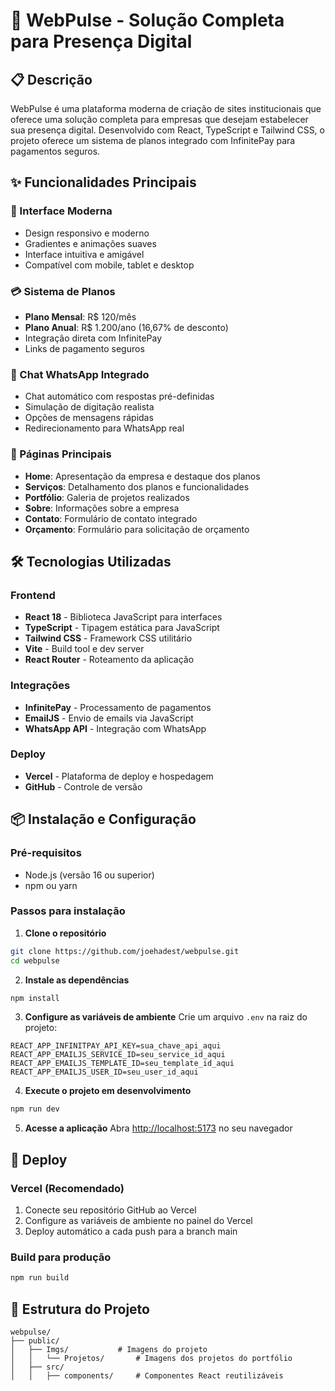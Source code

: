 # 🚀 WebPulse - Solução Completa para Presença Digital

## 📋 Descrição

WebPulse é uma plataforma moderna de criação de sites institucionais que oferece uma solução completa para empresas que desejam estabelecer sua presença digital. Desenvolvido com React, TypeScript e Tailwind CSS, o projeto oferece um sistema de planos integrado com InfinitePay para pagamentos seguros.

## ✨ Funcionalidades Principais

### 🎨 Interface Moderna
- Design responsivo e moderno
- Gradientes e animações suaves
- Interface intuitiva e amigável
- Compatível com mobile, tablet e desktop

### 💳 Sistema de Planos
- **Plano Mensal**: R$ 120/mês
- **Plano Anual**: R$ 1.200/ano (16,67% de desconto)
- Integração direta com InfinitePay
- Links de pagamento seguros

### 💬 Chat WhatsApp Integrado
- Chat automático com respostas pré-definidas
- Simulação de digitação realista
- Opções de mensagens rápidas
- Redirecionamento para WhatsApp real

### 📄 Páginas Principais
- **Home**: Apresentação da empresa e destaque dos planos
- **Serviços**: Detalhamento dos planos e funcionalidades
- **Portfólio**: Galeria de projetos realizados
- **Sobre**: Informações sobre a empresa
- **Contato**: Formulário de contato integrado
- **Orçamento**: Formulário para solicitação de orçamento

## 🛠️ Tecnologias Utilizadas

### Frontend
- **React 18** - Biblioteca JavaScript para interfaces
- **TypeScript** - Tipagem estática para JavaScript
- **Tailwind CSS** - Framework CSS utilitário
- **Vite** - Build tool e dev server
- **React Router** - Roteamento da aplicação

### Integrações
- **InfinitePay** - Processamento de pagamentos
- **EmailJS** - Envio de emails via JavaScript
- **WhatsApp API** - Integração com WhatsApp

### Deploy
- **Vercel** - Plataforma de deploy e hospedagem
- **GitHub** - Controle de versão

## 📦 Instalação e Configuração

### Pré-requisitos
- Node.js (versão 16 ou superior)
- npm ou yarn

### Passos para instalação

1. **Clone o repositório**
```bash
git clone https://github.com/joehadest/webpulse.git
cd webpulse
```

2. **Instale as dependências**
```bash
npm install
```

3. **Configure as variáveis de ambiente**
Crie um arquivo `.env` na raiz do projeto:
```env
REACT_APP_INFINITPAY_API_KEY=sua_chave_api_aqui
REACT_APP_EMAILJS_SERVICE_ID=seu_service_id_aqui
REACT_APP_EMAILJS_TEMPLATE_ID=seu_template_id_aqui
REACT_APP_EMAILJS_USER_ID=seu_user_id_aqui
```

4. **Execute o projeto em desenvolvimento**
```bash
npm run dev
```

5. **Acesse a aplicação**
Abra [http://localhost:5173](http://localhost:5173) no seu navegador

## 🚀 Deploy

### Vercel (Recomendado)
1. Conecte seu repositório GitHub ao Vercel
2. Configure as variáveis de ambiente no painel do Vercel
3. Deploy automático a cada push para a branch main

### Build para produção
```bash
npm run build
```

## 📁 Estrutura do Projeto

```
webpulse/
├── public/
│   ├── Imgs/           # Imagens do projeto
│   │   └── Projetos/       # Imagens dos projetos do portfólio
│   ├── src/
│   │   ├── components/     # Componentes React reutilizáveis

